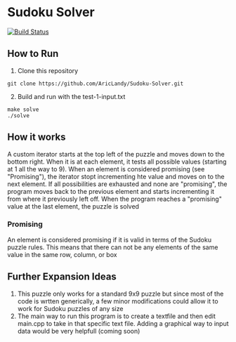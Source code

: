 # Sudoku Solver

[![Build Status](https://travis-ci.org/AricLandy/Sudoku-Solver.svg?branch=master)](https://travis-ci.org/AricLandy/Sudoku-Solver)


## How to Run
1) Clone this repository
``` shell
git clone https://github.com/AricLandy/Sudoku-Solver.git
```
2) Build and run with the test-1-input.txt
```
make solve
./solve
```



## How it works
A custom iterator starts at the top left of the puzzle and moves down to the bottom right. When it is at each element, it tests all possible values (starting at 1 all the way to 9). When an element is considered promising (see "Promising"), the iterator stopt incrementing hte value and moves on to the next element. If all possibilities are exhausted and none are "promising", the program moves back to the previous element and starts incrementing it from where it previously left off. When the program reaches a "promising" value at the last element, the puzzle is solved  

### Promising
An element is considered promising if it is valid in terms of the Sudoku puzzle rules. This means that there can not be any elements of the same value in the same row, column, or box



## Further Expansion Ideas
1) This puzzle only works for a standard 9x9 puzzle but since most of the code is wrtten generically, a few minor modifications could allow it to work for Sudoku puzzles of any size
2) The main way to run this program is to create a textfile and then edit main.cpp to take in that specific text file. Adding a graphical way to input data would be very helpfull (coming soon)

